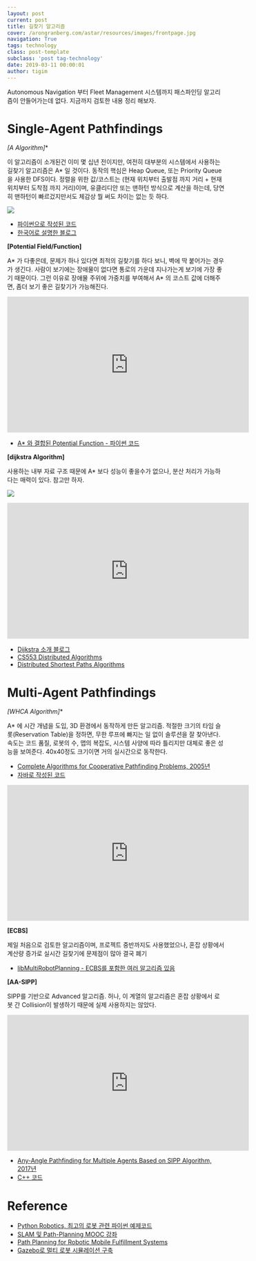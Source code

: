 ```yaml
--- 
layout: post  
current: post
title: 길찾기 알고리즘      
cover: /arongranberg.com/astar/resources/images/frontpage.jpg   
navigation: True
tags: technology
class: post-template
subclass: 'post tag-technology'       
date: 2019-03-11 00:00:01
author: tigim         
---  
```


Autonomous Navigation 부터 Fleet Management 시스템까지 패스파인딩 알고리즘이 안들어가는데 없다. 지금까지 검토한 내용 정리 해보자. 

Single-Agent Pathfindings     
==========================      

**[A* Algorithm]**

이 알고리즘이 소개된건 이미 몇 십년 전이지만, 여전히 대부분의 시스템에서 사용하는 길찾기 알고리즘은 A* 일 것이다. 동작의 핵심은 Heap Queue, 또는 Priority Queue을 사용한 DFS이다. 정렬을 위한 값/코스트는 (현재 위치부터 출발점 까지 거리 + 현재 위치부터 도착점 까지 거리)이며, 유클리디안 또는 맨하턴 방식으로 계산을 하는데, 당연히 맨하턴이 빠르겄지만서도 체감상 뭘 써도 차이는 없는 듯 하다. 

![](https://github.com/AtsushiSakai/PythonRoboticsGifs/raw/master/PathPlanning/AStar/animation.gif)

- [파이썬으로 작성된 코드](https://github.com/jfrascon/SLAM_AND_PATH_PLANNING_ALGORITHMS/blob/master/08-PATH_PLANNING/CODE/pp_01_e_astar_question.py)
- [한국어로 설명한 블로그](https://itmining.tistory.com/66)
  

**[Potential Field/Function]**  

A* 가 다좋은데, 문제가 하나 있다면 최적의 길찾기를 하다 보니, 벽에 딱 붙어가는 경우가 생긴다. 사람이 보기에는 장애물이 없다면 통로의 가운데 지나가는게 보기에 가장 좋기 때문이다. 그런 이유로 장애물 주위에 가중치를 부여해서 A* 의 코스트 값에 더해주면, 좀더 보기 좋은 길찾기가 가능해진다. 

<iframe width="560" height="315" src="https://www.youtube.com/embed/nQtmUH3UCi4" frameborder="0" allow="accelerometer; autoplay; encrypted-media; gyroscope; picture-in-picture" allowfullscreen></iframe>  

- [A* 와 결합된 Potential Function - 파이썬 코드](https://github.com/jfrascon/SLAM_AND_PATH_PLANNING_ALGORITHMS/blob/master/08-PATH_PLANNING/CODE/pp_01_f_astar_potential_function_question.py)  


**[dijkstra Algorithm]**

사용하는 내부 자료 구조 때문에 A* 보다 성능이 좋을수가 없으나, 분산 처리가 가능하다는 매력이 있다. 참고만 하자.  

![](https://github.com/AtsushiSakai/PythonRoboticsGifs/raw/master/PathPlanning/Dijkstra/animation.gif)  

<iframe width="560" height="315" src="https://www.youtube.com/embed/HFapeLxvdNg" frameborder="0" allow="accelerometer; autoplay; encrypted-media; gyroscope; picture-in-picture" allowfullscreen></iframe>

- [Dijkstra 소개 블로그](https://medium.com/basecs/finding-the-shortest-path-with-a-little-help-from-dijkstra-613149fbdc8e)  
- [CS553 Distributed Algorithms](https://www.cs.uic.edu/~ajayk/SelfStabilization.pdf)  
- [Distributed Shortest Paths Algorithms](https://www.cs.rit.edu/~ark/winter2012/730/team/1/presentation2.pdf)

Multi-Agent Pathfindings  
=========================    


**[WHCA* Algorithm]**

A* 에 시간 개념을 도입, 3D 환경에서 동작하게 만든 알고리즘. 적절한 크기의 타임 슬롯(Reservation Table)을 정하면, 무한 루프에 빠지는 일 없이 솔루션을 잘 찾아낸다. 속도는 코드 품질, 로봇의 수, 맵의 복잡도, 시스템 사양에 따라 틀리지만 대체로 좋은 성능을 보여준다. 40x40정도 크기이면 거의 실시간으로 동작한다.  

- [Complete Algorithms for Cooperative Pathfinding Problems, 2005년](https://pdfs.semanticscholar.org/1460/61be1affd4af17b8996f1d0316ad147368f5.pdf)
- [자바로 작성된 코드](https://github.com/igrek51/coop-pathfinder)

<iframe width="560" height="315" src="https://www.youtube.com/embed/DRx-17AHaw4" frameborder="0" allow="accelerometer; autoplay; encrypted-media; gyroscope; picture-in-picture" allowfullscreen></iframe>  


**[ECBS]**  

제일 처음으로 검토한 알고리즘이며, 프로젝트 중반까지도 사용했었으나, 혼잡 상황에서 계산량 증가로 실시간 길찾기에 문제점이 많아 결국 폐기  

- [libMultiRobotPlanning - ECBS를 포함한 여러 알고리즘 있음](https://github.com/whoenig/libMultiRobotPlanning)


**[AA-SIPP]**  

SIPP를 기반으로 Advanced 알고리즘. 허나, 이 계열의 알고리즘은 혼잡 상황에서 로봇 간 Collision이 발생하기 때문에 실제 사용하지는 않았다.  
  
<iframe width="560" height="315" src="https://www.youtube.com/embed/1Jrye5S0ZV8" frameborder="0" allow="accelerometer; autoplay; encrypted-media; gyroscope; picture-in-picture" allowfullscreen></iframe>   
  
- [Any-Angle Pathfinding for Multiple Agents Based on SIPP Algorithm, 2017년](https://arxiv.org/pdf/1703.04159.pdf)
- [C++ 코드](https://github.com/PathPlanning/AA-SIPP-m)



Reference  
=========  

- [Python Robotics, 최고의 로봇 관련 파이썬 예제코드](https://github.com/AtsushiSakai/PythonRobotics)
- [SLAM 및 Path-Planning MOOC 강좌](https://github.com/jfrascon/SLAM_AND_PATH_PLANNING_ALGORITHMS/tree/master/08-PATH_PLANNING/CODE)  
- [Path Planning for Robotic Mobile Fulfillment Systems](https://www.groundai.com/project/path-planning-for-robotic-mobile-fulfillment-systems/1#bib.bib24)  
- [Gazebo로 멀티 로봇 시뮬레이션 구축](https://github.com/PathPlanning/MultiRobotPathFinding-ROS-Gazebo-Demo)